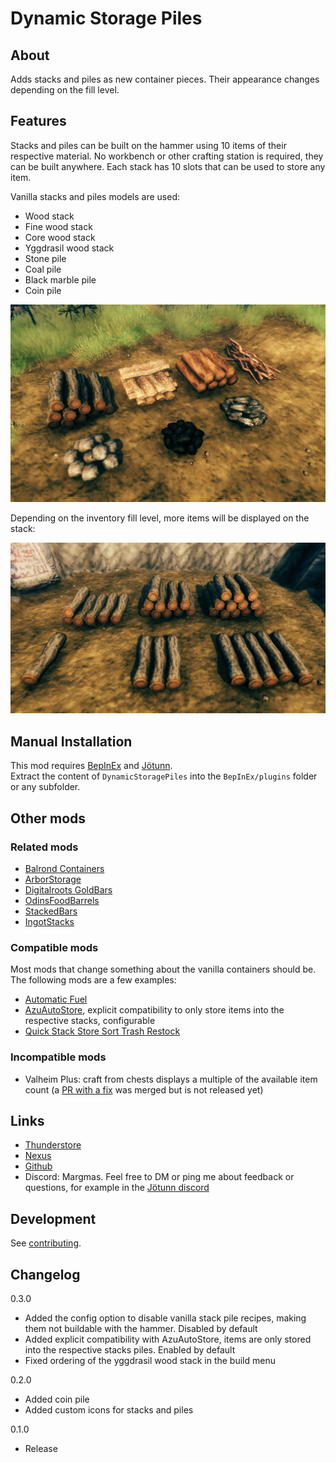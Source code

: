 # Dynamic Storage Piles

## About

Adds stacks and piles as new container pieces. Their appearance changes depending on the fill level.


## Features

Stacks and piles can be built on the hammer using 10 items of their respective material.
No workbench or other crafting station is required, they can be built anywhere.
Each stack has 10 slots that can be used to store any item.

Vanilla stacks and piles models are used:
- Wood stack
- Fine wood stack
- Core wood stack
- Yggdrasil wood stack
- Stone pile
- Coal pile
- Black marble pile
- Coin pile

![StackOverview](https://raw.githubusercontent.com/MSchmoecker/Dynamic-Storage-Piles/master/Docs/StackOverview.png)

Depending on the inventory fill level, more items will be displayed on the stack:

![StackOverview](https://raw.githubusercontent.com/MSchmoecker/Dynamic-Storage-Piles/master/Docs/StateShowcase.png)


## Manual Installation

This mod requires [BepInEx](https://valheim.thunderstore.io/package/denikson/BepInExPack_Valheim/) and [Jötunn](https://valheim.thunderstore.io/package/ValheimModding/Jotunn/).\
Extract the content of `DynamicStoragePiles` into the `BepInEx/plugins` folder or any subfolder.


## Other mods

### Related mods

- [Balrond Containers](https://valheim.thunderstore.io/package/Balrond/balrond_containers/)
- [ArborStorage](https://valheim.thunderstore.io/package/coemt/ArborStorage/)
- [Digitalroots GoldBars](https://valheim.thunderstore.io/package/Digitalroot/Digitalroots_GoldBars/)
- [OdinsFoodBarrels](https://valheim.thunderstore.io/package/OdinPlus/OdinsFoodBarrels/)
- [StackedBars](https://valheim.thunderstore.io/package/Azumatt/StackedBars/)
- [IngotStacks](https://valheim.thunderstore.io/package/MySoloTeam/IngotStacks/)

### Compatible mods

Most mods that change something about the vanilla containers should be.
The following mods are a few examples:
- [Automatic Fuel](https://valheim.thunderstore.io/package/TastyChickenLegs/AutomaticFuel/)
- [AzuAutoStore](https://valheim.thunderstore.io/package/Azumatt/AzuAutoStore/), explicit compatibility to only store items into the respective stacks, configurable
- [Quick Stack Store Sort Trash Restock](https://valheim.thunderstore.io/package/Goldenrevolver/Quick_Stack_Store_Sort_Trash_Restock/)

### Incompatible mods

- Valheim Plus: craft from chests displays a multiple of the available item count (a [PR with a fix](https://github.com/Grantapher/ValheimPlus/pull/21) was merged but is not released yet)


## Links

- [Thunderstore](https://valheim.thunderstore.io/package/MSchmoecker/DynamicStoragePiles/)
- [Nexus](https://www.nexusmods.com/valheim/mods/2527)
- [Github](https://github.com/MSchmoecker/Dynamic-Storage-Piles)
- Discord: Margmas. Feel free to DM or ping me about feedback or questions, for example in the [Jötunn discord](https://discord.gg/DdUt6g7gyA)


## Development

See [contributing](https://github.com/MSchmoecker/Dynamic-Storage-Piles/blob/master/CONTRIBUTING.md).


## Changelog

0.3.0
- Added the config option to disable vanilla stack pile recipes, making them not buildable with the hammer. Disabled by default
- Added explicit compatibility with AzuAutoStore, items are only stored into the respective stacks piles. Enabled by default
- Fixed ordering of the yggdrasil wood stack in the build menu

0.2.0
- Added coin pile
- Added custom icons for stacks and piles

0.1.0
- Release
